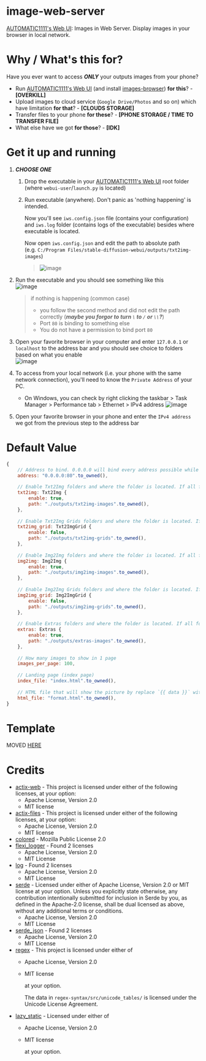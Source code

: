 # image-web-server

[AUTOMATIC1111's Web UI](https://github.com/AUTOMATIC1111/stable-diffusion-webui): Images in Web Server. Display images in your browser in local network.

# Why / What's this for?

Have you ever want to access ***ONLY*** your outputs images from your phone?   
- Run [AUTOMATIC1111's Web UI](https://github.com/AUTOMATIC1111/stable-diffusion-webui) (and install [images-browser](https://github.com/yfszzx/stable-diffusion-webui-images-browser)) **for this**? - **[OVERKILL]**
- Upload images to cloud service (`Google Drive/Photos` and so on) which have limitation **for that**? - **[CLOUDS STORAGE]**
- Transfer files to your phone **for these**? - **[PHONE STORAGE / TIME TO TRANSFER FILE]**
- What else have we got **for those**? - **[IDK]**

# Get it up and running

1. ***CHOOSE ONE***
    1. Drop the executable in your [AUTOMATIC1111's Web UI](https://github.com/AUTOMATIC1111/stable-diffusion-webui) root folder (where `webui-user`/`launch.py` is located)
    1. Run executable (anywhere). Don't panic as 'nothing happening' is intended.  
    
        Now you'll see `iws.config.json` file (contains your configuration) and `iws.log` folder (contains logs of the executable) besides where executable is located.   
    
        Now open `iws.config.json` and edit the path to absolute path  
        (e.g. `C:/Program Files/stable-diffusion-webui/outputs/txt2img-images`)
        
        > ![image](https://user-images.githubusercontent.com/76484203/221943215-9eb2302e-5192-4a4b-af45-dc64b51f8e37.png)

2. Run the executable and you should see something like this  
![image](https://user-images.githubusercontent.com/76484203/221943564-897e9965-0549-47ed-b349-44698d1a9612.png)
    > if nothing is happening (common case)
    >  - you follow the second method and did not edit the path correctly (***maybe you forgor to turn `\` to `/` or `\\`?***)
    >  - Port `80` is binding to something else
    >  - You do not have a permission to bind port `80`

3. Open your favorite browser in your computer and enter `127.0.0.1` or `localhost` to the address bar and you should see choice to folders based on what you enable  
![image](https://user-images.githubusercontent.com/76484203/221944419-7c852d8b-e701-4cab-931f-21e18089c0b8.png)

4. To access from your local network (i.e. your phone with the same network connection), you'll need to know the `Private Address` of your PC.

    - On Windows, you can check by right clicking the taskbar > Task Manager > Performance tab > Ethernet > IPv4 address
      ![image](https://user-images.githubusercontent.com/76484203/219963235-1152b102-b2b9-4985-ae83-69e2c2d161ae.png)

5. Open your favorite browser in your phone and enter the `IPv4 address` we got from the previous step to the address bar

# Default Value

```javascript
{
    // Address to bind. 0.0.0.0 will bind every address possible while 80 is the port. So you can access with `localhost` or `127.0.0.1` or your local IPv4
    address: "0.0.0.0:80".to_owned(), 
    
    // Enable Txt2Img folders and where the folder is located. If all folders are disable, it'll panic
    txt2img: Txt2Img {
        enable: true,
        path: "./outputs/txt2img-images".to_owned(),
    },
    
    // Enable Txt2Img Grids folders and where the folder is located. If all folders are disable, it'll panic
    txt2img_grid: Txt2ImgGrid {
        enable: false,
        path: "./outputs/txt2img-grids".to_owned(),
    },
    
    // Enable Img2Img folders and where the folder is located. If all folders are disable, it'll panic
    img2img: Img2Img {
        enable: true,
        path: "./outputs/img2img-images".to_owned(),
    },
    
    // Enable Img2Img Grids folders and where the folder is located. If all folders are disable, it'll panic
    img2img_grid: Img2ImgGrid {
        enable: false,
        path: "./outputs/img2img-grids".to_owned(),
    },
    
    // Enable Extras folders and where the folder is located. If all folders are disable, it'll panic
    extras: Extras {
        enable: true,
        path: "./outputs/extras-images".to_owned(),
    },
    
    // How many images to show in 1 page
    images_per_page: 100,
    
    // Landing page (index page)
    index_file: "index.html".to_owned(),
    
    // HTML file that will show the picture by replace `{{ data }}` with image source
    html_file: "format.html".to_owned(),
}
```

# Template

MOVED [HERE](https://github.com/Meonako/image-web-server/wiki/Template)

# Credits

- [actix-web](https://github.com/actix/actix-web) - This project is licensed under either of the following licenses, at your option:
  - Apache License, Version 2.0
  - MIT license
- [actix-files](https://github.com/actix/actix-web/tree/master/actix-files) - This project is licensed under either of the following licenses, at your option:
  - Apache License, Version 2.0
  - MIT license
- [colored](https://github.com/mackwic/colored) - Mozilla Public License 2.0
- [flexi_logger](https://github.com/emabee/flexi_logger) - Found 2 licenses
  - Apache License, Version 2.0
  - MIT License
- [log](https://github.com/rust-lang/log) - Found 2 licenses
  - Apache License, Version 2.0
  - MIT License
- [serde](https://github.com/serde-rs/serde) - Licensed under either of Apache License, Version 2.0 or MIT license at your option. Unless you explicitly state otherwise, any contribution intentionally submitted for inclusion in Serde by you, as defined in the Apache-2.0 license, shall be dual licensed as above, without any additional terms or conditions.
  - Apache License, Version 2.0
  - MIT License
- [serde_json](https://github.com/serde-rs/json) - Found 2 licenses
  - Apache License, Version 2.0
  - MIT License
- [regex](https://github.com/rust-lang/regex) - This project is licensed under either of
  - Apache License, Version 2.0
  - MIT license  

    at your option.

    The data in `regex-syntax/src/unicode_tables/` is licensed under the Unicode License Agreement.
- [lazy_static](https://github.com/rust-lang-nursery/lazy-static.rs) - Licensed under either of
  - Apache License, Version 2.0
  - MIT license  

    at your option.
